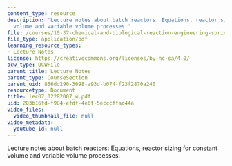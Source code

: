 ```yaml
---
content_type: resource
description: 'Lecture notes about batch reactors: Equations, reactor sizing for constant
  volume and variable volume processes.'
file: /courses/10-37-chemical-and-biological-reaction-engineering-spring-2007/283b16fdf984efdf4e6f5ecccffac44a_lec07_02282007_w.pdf
file_type: application/pdf
learning_resource_types:
- Lecture Notes
license: https://creativecommons.org/licenses/by-nc-sa/4.0/
ocw_type: OCWFile
parent_title: Lecture Notes
parent_type: CourseSection
parent_uid: 856dd290-3098-a93d-b074-f23f2870a240
resourcetype: Document
title: lec07_02282007_w.pdf
uid: 283b16fd-f984-efdf-4e6f-5ecccffac44a
video_files:
  video_thumbnail_file: null
video_metadata:
  youtube_id: null
---
```

Lecture notes about batch reactors: Equations, reactor sizing for constant volume and variable volume processes.